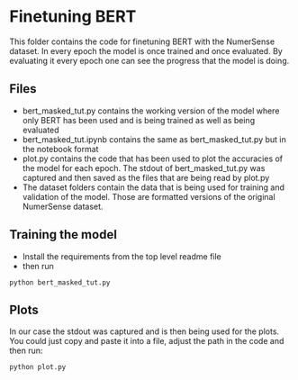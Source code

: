 # Finetuning BERT
This folder contains the code for finetuning BERT with the NumerSense dataset. In every epoch the model is once trained and once evaluated. By evaluating it every epoch one can see the progress that the model is doing. 

## Files
- bert_masked_tut.py contains the working version of the model where only BERT has been used and is being trained as well as being evaluated  
- bert_masked_tut.ipynb contains the same as bert_masked_tut.py but in the notebook format
- plot.py contains the code that has been used to plot the accuracies of the model for each epoch. The stdout of bert_masked_tut.py was captured and then saved as the files that are being read by plot.py
- The dataset folders contain the data that is being used for training and validation of the model. Those are formatted versions of the original NumerSense dataset.

## Training the model
- Install the requirements from the top level readme file
- then run
```
python bert_masked_tut.py
```

## Plots
In our case the stdout was captured and is then being used for the plots. You could just copy and paste it into a file, adjust the path in the code and then run:
```
python plot.py
```
